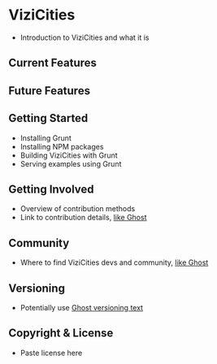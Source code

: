 # ViziCities

* Introduction to ViziCities and what it is

## Current Features

## Future Features

## Getting Started

* Installing Grunt
* Installing NPM packages
* Building ViziCities with Grunt
* Serving examples using Grunt

## Getting Involved

* Overview of contribution methods
* Link to contribution details, [like Ghost](https://github.com/TryGhost/Ghost#getting-involved)

## Community

* Where to find ViziCities devs and community, [like Ghost](https://github.com/TryGhost/Ghost#community)

## Versioning

* Potentially use [Ghost versioning text](https://github.com/TryGhost/Ghost#versioning)

## Copyright & License

* Paste license here